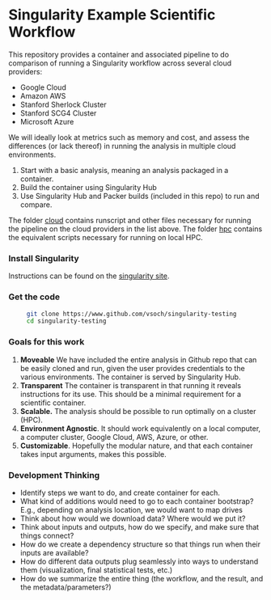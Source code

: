 # Singularity Example Scientific Workflow

This repository provides a container and associated pipeline to do comparison of running a Singularity workflow across several cloud providers:

- Google Cloud
- Amazon AWS
- Stanford Sherlock Cluster
- Stanford SCG4 Cluster
- Microsoft Azure

We will ideally look at metrics such as memory and cost, and assess the differences (or lack thereof) in running the analysis in multiple cloud environments.
 
1. Start with a basic analysis, meaning an analysis packaged in a container.
2. Build the container using Singularity Hub
3. Use Singularity Hub and Packer builds (included in this repo) to run and compare. 

The folder [cloud](cloud) contains runscript and other files necessary for running the pipeline on the cloud providers in the list above. The folder [hpc](hpc) contains the equivalent scripts necessary for running on local HPC.


### Install Singularity

Instructions can be found on the [singularity site](https://singularityware.github.io).

### Get the code

```bash
     git clone https://www.github.com/vsoch/singularity-testing
     cd singularity-testing
```

### Goals for this work

1. **Moveable** We have included the entire analysis in Github repo that can be easily cloned and run, given the user provides credentials to the various environments. The container is served by Singularity Hub.
2. **Transparent** The container is transparent in that running it reveals instructions for its use. This should be a minimal requirement for a scientific container. 
3. **Scalable.** The analysis should be possible to run optimally on a cluster (HPC).
4. **Environment Agnostic**. It should work equivalently on a local computer, a computer cluster, Google Cloud, AWS, Azure, or other.
5. **Customizable**. Hopefully the modular nature, and that each container takes input arguments, makes this possible.


### Development Thinking
- Identify steps we want to do, and create container for each. 
- What kind of additions would need to go to each container bootstrap? E.g., depending on analysis location, we would want to map drives
- Think about how would we download data? Where would we put it?
- Think about inputs and outputs, how do we specify, and make sure that things connect?
- How do we create a dependency structure so that things run when their inputs are available?
- How do different data outputs plug seamlessly into ways to understand them (visualization, final statistical tests, etc.)
- How do we summarize the entire thing (the workflow, and the result, and the metadata/parameters?)
